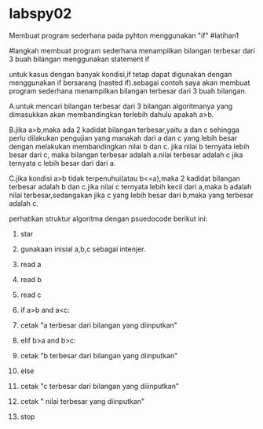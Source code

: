 # labspy02
Membuat program sederhana pada pyhton menggunakan "if"
#latihan1

#langkah membuat program sederhana menampilkan bilangan terbesar dari 3 buah bilangan menggunakan statement if

untuk kasus dengan banyak kondisi,if tetap dapat digunakan dengan menggunakan if bersarang (nasted if).sebagai contoh saya akan membuat program sederhana menampilkan bilangan terbesar dari 3 buah bilangan.

A.untuk mencari bilangan terbesar dari 3 bilangan algoritmanya yang dimasukkan akan membandingkan terlebih dahulu apakah a>b.

B.jika a>b,maka ada 2 kadidat bilangan terbesar,yaitu a dan c sehingga perlu dilakukan pengujian yang manakah dari a dan c yang lebih besar dengan melakukan membandingkan nilai b dan c. jika nilai b ternyata lebih besar dari c, maka bilangan terbesar adalah a.nilai terbesar adalah c jika ternyata c lebih besar dari dari a.

C.jika kondisi a>b tidak terpenuhui(atau b<=a),maka 2 kadidat bilangan terbesar adalah b dan c.jika nilai c ternyata lebih kecil dari a,maka b adalah nilai terbesar,sedangakan jika c yang lebih besar dari b,maka yang terbesar adalah c.

perhatikan struktur algoritma dengan psuedocode berikut ini:

1. star

2. gunakaan inisial a,b,c sebagai intenjer.

3. read a

4. read b

5. read c

6. if a>b and a<c:

7. cetak "a terbesar dari bilangan yang diinputkan"

8. elif b>a and b>c:

9. cetak "b terbesar dari bilangan yang diinputkan"

10. else

11. cetak "c terbesar dari bilangan yang diiinputkan"

12. cetak " nilai terbesar yang diinputkan"

13. stop

